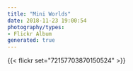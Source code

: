```yaml
---
title: "Mini Worlds"
date: 2018-11-23 19:00:54
photography/types:
- Flickr Album
generated: true
---
```



{{< flickr set="72157703870150524" >}}
